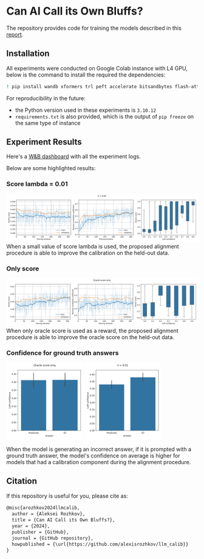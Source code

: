 # Can AI Call its Own Bluffs?

The repository provides code for training the models described in this [report](https://alexisrozhkov.notion.site/Can-AI-Call-its-Own-Bluffs-986fdda302db48c4956374a53a386f43).

## Installation
All experiments were conducted on Google Colab instance with L4 GPU, below is the command to install the required the dependencies:
```bash
! pip install wandb xformers trl peft accelerate bitsandbytes flash-attn evaluate timeout-decorator git+https://github.com/google-research/bleurt.git
```

For reproducibility in the future:
* the Python version used in these experiments is `3.10.12`
* `requirements.txt` is also provided, which is the output of `pip freeze` on the same type of instance

## Experiment Results
Here's a [W&B dashboard](https://wandb.ai/alexisrozhkov/llm-calib/) with all the experiment logs.

Below are some highlighted results:

### Score lambda = 0.01
![Lambda = 0.01](assets/calibration_lambda_0.01.svg)
When a small value of score lambda is used, the proposed alignment procedure is able to improve the calibration on the held-out data.

### Only score
![Score only](assets/calibration_score_only.svg)
When only oracle score is used as a reward, the proposed alignment procedure is able to improve the oracle score on the held-out data.

### Confidence for ground truth answers
<p float="left">
  <img src="assets/forced_answer_conf-score_only.svg" width="40%" />
  <img src="assets/forced_answer_conf-lambda_0.01.svg" width="40%" /> 
</p>

When the model is generating an incorrect answer, if it is prompted with a ground truth answer, the model's confidence on average is higher for models that had a calibration component during the alignment procedure.

## Citation

If this repository is useful for you, please cite as:

```
@misc{arozhkov2024llmcalib,
  author = {Aleksei Rozhkov},
  title = {Can AI Call its Own Bluffs?},
  year = {2024},
  publisher = {GitHub},
  journal = {GitHub repository},
  howpublished = {\url{https://github.com/alexisrozhkov/llm_calib}}
}
```
